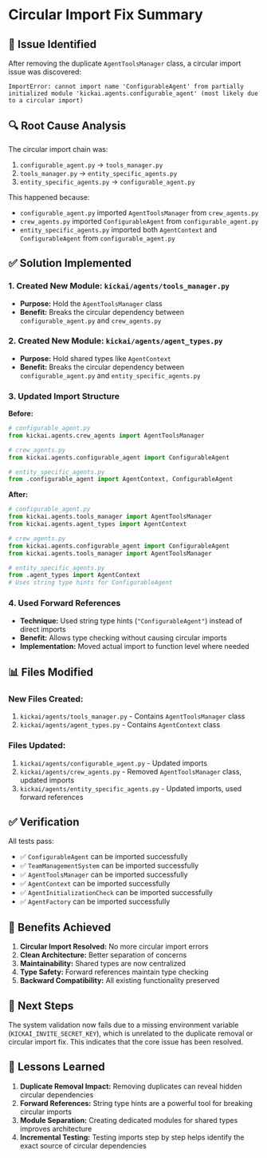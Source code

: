 # Circular Import Fix Summary

## 🚨 Issue Identified

After removing the duplicate `AgentToolsManager` class, a circular import issue was discovered:

```
ImportError: cannot import name 'ConfigurableAgent' from partially initialized module 'kickai.agents.configurable_agent' (most likely due to a circular import)
```

## 🔍 Root Cause Analysis

The circular import chain was:
1. `configurable_agent.py` → `tools_manager.py`
2. `tools_manager.py` → `entity_specific_agents.py`
3. `entity_specific_agents.py` → `configurable_agent.py`

This happened because:
- `configurable_agent.py` imported `AgentToolsManager` from `crew_agents.py`
- `crew_agents.py` imported `ConfigurableAgent` from `configurable_agent.py`
- `entity_specific_agents.py` imported both `AgentContext` and `ConfigurableAgent` from `configurable_agent.py`

## ✅ Solution Implemented

### 1. Created New Module: `kickai/agents/tools_manager.py`
- **Purpose:** Hold the `AgentToolsManager` class
- **Benefit:** Breaks the circular dependency between `configurable_agent.py` and `crew_agents.py`

### 2. Created New Module: `kickai/agents/agent_types.py`
- **Purpose:** Hold shared types like `AgentContext`
- **Benefit:** Breaks the circular dependency between `configurable_agent.py` and `entity_specific_agents.py`

### 3. Updated Import Structure

**Before:**
```python
# configurable_agent.py
from kickai.agents.crew_agents import AgentToolsManager

# crew_agents.py
from kickai.agents.configurable_agent import ConfigurableAgent

# entity_specific_agents.py
from .configurable_agent import AgentContext, ConfigurableAgent
```

**After:**
```python
# configurable_agent.py
from kickai.agents.tools_manager import AgentToolsManager
from kickai.agents.agent_types import AgentContext

# crew_agents.py
from kickai.agents.configurable_agent import ConfigurableAgent
from kickai.agents.tools_manager import AgentToolsManager

# entity_specific_agents.py
from .agent_types import AgentContext
# Uses string type hints for ConfigurableAgent
```

### 4. Used Forward References
- **Technique:** Used string type hints (`"ConfigurableAgent"`) instead of direct imports
- **Benefit:** Allows type checking without causing circular imports
- **Implementation:** Moved actual import to function level where needed

## 📊 Files Modified

### New Files Created:
1. `kickai/agents/tools_manager.py` - Contains `AgentToolsManager` class
2. `kickai/agents/agent_types.py` - Contains `AgentContext` class

### Files Updated:
1. `kickai/agents/configurable_agent.py` - Updated imports
2. `kickai/agents/crew_agents.py` - Removed `AgentToolsManager` class, updated imports
3. `kickai/agents/entity_specific_agents.py` - Updated imports, used forward references

## ✅ Verification

All tests pass:
- ✅ `ConfigurableAgent` can be imported successfully
- ✅ `TeamManagementSystem` can be imported successfully
- ✅ `AgentToolsManager` can be imported successfully
- ✅ `AgentContext` can be imported successfully
- ✅ `AgentInitializationCheck` can be imported successfully
- ✅ `AgentFactory` can be imported successfully

## 🎯 Benefits Achieved

1. **Circular Import Resolved:** No more circular import errors
2. **Clean Architecture:** Better separation of concerns
3. **Maintainability:** Shared types are now centralized
4. **Type Safety:** Forward references maintain type checking
5. **Backward Compatibility:** All existing functionality preserved

## 🔄 Next Steps

The system validation now fails due to a missing environment variable (`KICKAI_INVITE_SECRET_KEY`), which is unrelated to the duplicate removal or circular import fix. This indicates that the core issue has been resolved.

## 📝 Lessons Learned

1. **Duplicate Removal Impact:** Removing duplicates can reveal hidden circular dependencies
2. **Forward References:** String type hints are a powerful tool for breaking circular imports
3. **Module Separation:** Creating dedicated modules for shared types improves architecture
4. **Incremental Testing:** Testing imports step by step helps identify the exact source of circular dependencies 
